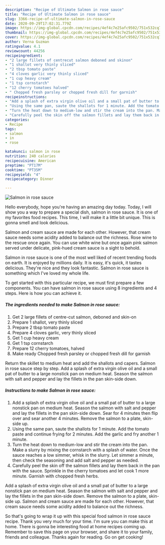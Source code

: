 ```yaml
---
description: "Recipe of Ultimate Salmon in rose sauce"
title: "Recipe of Ultimate Salmon in rose sauce"
slug: 3366-recipe-of-ultimate-salmon-in-rose-sauce
date: 2020-09-29T17:02:31.779Z
image: https://img-global.cpcdn.com/recipes/4ef4c7e25afc9502/751x532cq70/salmon-in-rose-sauce-recipe-main-photo.jpg
thumbnail: https://img-global.cpcdn.com/recipes/4ef4c7e25afc9502/751x532cq70/salmon-in-rose-sauce-recipe-main-photo.jpg
cover: https://img-global.cpcdn.com/recipes/4ef4c7e25afc9502/751x532cq70/salmon-in-rose-sauce-recipe-main-photo.jpg
author: Verna Guzman
ratingvalue: 4.1
reviewcount: 44256
recipeingredient:
- "2 large fillets of centrecut salmon deboned and skinon"
- "1 shallot very thinly sliced"
- "2 tbsp tomato paste"
- "4 cloves garlic very thinly sliced"
- "1 cup heavy cream"
- "1 tsp cornstarch"
- "12 cherry tomatoes halved"
- " Chopped fresh parsley or chopped fresh dill for garnish"
recipeinstructions:
- "Add a splash of extra virgin olive oil and a small pat of butter to a large nonstick pan on medium heat. Season the salmon with salt and pepper and lay the fillets in the pan skin-side down. Sear for 4 minutes then flip over and sear another 4 minutes. Remove the salmon to a plate, skin-side up."
- "Using the same pan, saute the shallots for 1 minute. Add the tomato paste and continue frying for 2 minutes. Add the garlic and fry another 1 minute."
- "Turn the heat down to medium-low and stir the cream into the pan. Make a slurry by mixing the cornstarch with a splash of water. Once the sauce reaches a low simmer, whisk in the slurry. Let simmer a minute, then check the seasoning and add salt and pepper as needed."
- "Carefully peel the skin off the salmon fillets and lay them back in the pan with the sauce. Sprinkle in the cherry tomatoes and let cook 1 more minute. Garnish with chopped fresh herbs."
categories:
- Recipe
tags:
- salmon
- in
- rose

katakunci: salmon in rose 
nutrition: 240 calories
recipecuisine: American
preptime: "PT17M"
cooktime: "PT35M"
recipeyield: "4"
recipecategory: Dinner

---
```



![Salmon in rose sauce](https://img-global.cpcdn.com/recipes/4ef4c7e25afc9502/751x532cq70/salmon-in-rose-sauce-recipe-main-photo.jpg)

Hello everybody, hope you're having an amazing day today. Today, I will show you a way to prepare a special dish, salmon in rose sauce. It is one of my favorites food recipes. This time, I will make it a little bit unique. This is gonna smell and look delicious.

Salmon and cream sauce are made for each other. However, that cream sauce needs some acidity added to balance out the richness. Rose wine to the rescue once again. You can use white wine but once again pink salmon served under delicate, pink-hued cream sauce is a sight to behold.

Salmon in rose sauce is one of the most well liked of recent trending foods on earth. It is enjoyed by millions daily. It is easy, it's quick, it tastes delicious. They're nice and they look fantastic. Salmon in rose sauce is something which I've loved my whole life.


To get started with this particular recipe, we must first prepare a few components. You can have salmon in rose sauce using 8 ingredients and 4 steps. Here is how you can achieve it.

<!--inarticleads1-->

##### The ingredients needed to make Salmon in rose sauce:

1. Get 2 large fillets of centre-cut salmon, deboned and skin-on
1. Prepare 1 shallot, very thinly sliced
1. Prepare 2 tbsp tomato paste
1. Prepare 4 cloves garlic, very thinly sliced
1. Get 1 cup heavy cream
1. Get 1 tsp cornstarch
1. Prepare 12 cherry tomatoes, halved
1. Make ready  Chopped fresh parsley or chopped fresh dill for garnish


Return the skillet to medium heat and add the shallots and capers. Salmon in rose sauce step by step. Add a splash of extra virgin olive oil and a small pat of butter to a large nonstick pan on medium heat. Season the salmon with salt and pepper and lay the fillets in the pan skin-side down. 

<!--inarticleads2-->

##### Instructions to make Salmon in rose sauce:

1. Add a splash of extra virgin olive oil and a small pat of butter to a large nonstick pan on medium heat. Season the salmon with salt and pepper and lay the fillets in the pan skin-side down. Sear for 4 minutes then flip over and sear another 4 minutes. Remove the salmon to a plate, skin-side up.
1. Using the same pan, saute the shallots for 1 minute. Add the tomato paste and continue frying for 2 minutes. Add the garlic and fry another 1 minute.
1. Turn the heat down to medium-low and stir the cream into the pan. Make a slurry by mixing the cornstarch with a splash of water. Once the sauce reaches a low simmer, whisk in the slurry. Let simmer a minute, then check the seasoning and add salt and pepper as needed.
1. Carefully peel the skin off the salmon fillets and lay them back in the pan with the sauce. Sprinkle in the cherry tomatoes and let cook 1 more minute. Garnish with chopped fresh herbs.


Add a splash of extra virgin olive oil and a small pat of butter to a large nonstick pan on medium heat. Season the salmon with salt and pepper and lay the fillets in the pan skin-side down. Remove the salmon to a plate, skin-side up. Salmon and cream sauce are made for each other. However, that cream sauce needs some acidity added to balance out the richness. 

So that's going to wrap it up with this special food salmon in rose sauce recipe. Thank you very much for your time. I'm sure you can make this at home. There is gonna be interesting food at home recipes coming up. Remember to save this page on your browser, and share it to your family, friends and colleague. Thanks again for reading. Go on get cooking!
